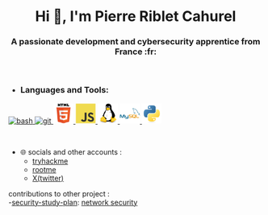 <h1 align="center">Hi 👋, I'm Pierre Riblet Cahurel</h1>
<h3 align="center">A passionate development and cybersecurity apprentice from France :fr:</h3>
<br>

- <h3 align="left">Languages and Tools:</h3>
<p align="left"> <a href="https://www.gnu.org/software/bash/" target="_blank" rel="noreferrer"> <img src="https://www.vectorlogo.zone/logos/gnu_bash/gnu_bash-icon.svg" alt="bash" width="40" height="40"/> </a> <a href="https://git-scm.com/" target="_blank" rel="noreferrer"> <img src="https://www.vectorlogo.zone/logos/git-scm/git-scm-icon.svg" alt="git" width="40" height="40"/> </a> <a href="https://www.w3.org/html/" target="_blank" rel="noreferrer"> <img src="https://raw.githubusercontent.com/devicons/devicon/master/icons/html5/html5-original-wordmark.svg" alt="html5" width="40" height="40"/> </a> <a href="https://developer.mozilla.org/en-US/docs/Web/JavaScript" target="_blank" rel="noreferrer"> <img src="https://raw.githubusercontent.com/devicons/devicon/master/icons/javascript/javascript-original.svg" alt="javascript" width="40" height="40"/> </a> <a href="https://www.linux.org/" target="_blank" rel="noreferrer"> <img src="https://raw.githubusercontent.com/devicons/devicon/master/icons/linux/linux-original.svg" alt="linux" width="40" height="40"/> </a> <a href="https://www.mysql.com/" target="_blank" rel="noreferrer"> <img src="https://raw.githubusercontent.com/devicons/devicon/master/icons/mysql/mysql-original-wordmark.svg" alt="mysql" width="40" height="40"/> </a> <a href="https://www.python.org" target="_blank" rel="noreferrer"> <img src="https://raw.githubusercontent.com/devicons/devicon/master/icons/python/python-original.svg" alt="python" width="40" height="40"/> </a> </p>
<br>

- :globe_with_meridians: socials and other accounts :
  - [tryhackme](https://tryhackme.com/p/prc.tryhackme)
  - [rootme](https://www.root-me.org/Pierre-Riblet-Cahurel-874801)
  - [X(twitter)](https://twitter.com/RibletCahurel)

contributions to other project :<br>
    -[security-study-plan](https://github.com/jassics/security-study-plan): [network security](https://github.com/jassics/security-study-plan/blob/main/network-security-study-plan.md)
